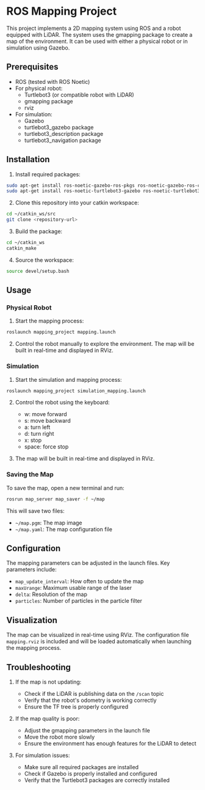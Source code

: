 # ROS Mapping Project

This project implements a 2D mapping system using ROS and a robot equipped with LiDAR. The system uses the gmapping package to create a map of the environment. It can be used with either a physical robot or in simulation using Gazebo.

## Prerequisites

- ROS (tested with ROS Noetic)
- For physical robot:
  - Turtlebot3 (or compatible robot with LiDAR)
  - gmapping package
  - rviz
- For simulation:
  - Gazebo
  - turtlebot3_gazebo package
  - turtlebot3_description package
  - turtlebot3_navigation package

## Installation

1. Install required packages:
```bash
sudo apt-get install ros-noetic-gazebo-ros-pkgs ros-noetic-gazebo-ros-control
sudo apt-get install ros-noetic-turtlebot3-gazebo ros-noetic-turtlebot3-description ros-noetic-turtlebot3-navigation
```

2. Clone this repository into your catkin workspace:
```bash
cd ~/catkin_ws/src
git clone <repository-url>
```

3. Build the package:
```bash
cd ~/catkin_ws
catkin_make
```

4. Source the workspace:
```bash
source devel/setup.bash
```

## Usage

### Physical Robot
1. Start the mapping process:
```bash
roslaunch mapping_project mapping.launch
```

2. Control the robot manually to explore the environment. The map will be built in real-time and displayed in RViz.

### Simulation
1. Start the simulation and mapping process:
```bash
roslaunch mapping_project simulation_mapping.launch
```

2. Control the robot using the keyboard:
   - w: move forward
   - s: move backward
   - a: turn left
   - d: turn right
   - x: stop
   - space: force stop

3. The map will be built in real-time and displayed in RViz.

### Saving the Map
To save the map, open a new terminal and run:
```bash
rosrun map_server map_saver -f ~/map
```

This will save two files:
- `~/map.pgm`: The map image
- `~/map.yaml`: The map configuration file

## Configuration

The mapping parameters can be adjusted in the launch files. Key parameters include:
- `map_update_interval`: How often to update the map
- `maxUrange`: Maximum usable range of the laser
- `delta`: Resolution of the map
- `particles`: Number of particles in the particle filter

## Visualization

The map can be visualized in real-time using RViz. The configuration file `mapping.rviz` is included and will be loaded automatically when launching the mapping process.

## Troubleshooting

1. If the map is not updating:
   - Check if the LiDAR is publishing data on the `/scan` topic
   - Verify that the robot's odometry is working correctly
   - Ensure the TF tree is properly configured

2. If the map quality is poor:
   - Adjust the gmapping parameters in the launch file
   - Move the robot more slowly
   - Ensure the environment has enough features for the LiDAR to detect

3. For simulation issues:
   - Make sure all required packages are installed
   - Check if Gazebo is properly installed and configured
   - Verify that the Turtlebot3 packages are correctly installed 